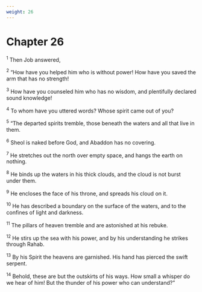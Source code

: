 ```yaml
---
weight: 26
---
```


# Chapter 26

<sup>1</sup> Then Job answered, 

<sup>2</sup> “How have you helped him who is without power! How have you saved the arm that has no strength! 

<sup>3</sup> How have you counseled him who has no wisdom, and plentifully declared sound knowledge! 

<sup>4</sup> To whom have you uttered words? Whose spirit came out of you? 

<sup>5</sup> “The departed spirits tremble, those beneath the waters and all that live in them. 

<sup>6</sup> Sheol is naked before God, and Abaddon has no covering. 

<sup>7</sup> He stretches out the north over empty space, and hangs the earth on nothing. 

<sup>8</sup> He binds up the waters in his thick clouds, and the cloud is not burst under them. 

<sup>9</sup> He encloses the face of his throne, and spreads his cloud on it. 

<sup>10</sup> He has described a boundary on the surface of the waters, and to the confines of light and darkness. 

<sup>11</sup> The pillars of heaven tremble and are astonished at his rebuke. 

<sup>12</sup> He stirs up the sea with his power, and by his understanding he strikes through Rahab. 

<sup>13</sup> By his Spirit the heavens are garnished. His hand has pierced the swift serpent. 

<sup>14</sup> Behold, these are but the outskirts of his ways. How small a whisper do we hear of him! But the thunder of his power who can understand?” 


